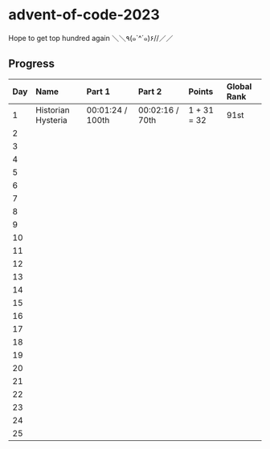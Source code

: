 # advent-of-code-2023

Hope to get top hundred again ＼＼٩(๑`^´๑)۶//／／

## Progress

| Day | Name               | Part 1           | Part 2          | Points      | Global Rank |
| --- | :----------------- | :--------------- | :-------------- | :---------- | :---------- |
| 1   | Historian Hysteria | 00:01:24 / 100th | 00:02:16 / 70th | 1 + 31 = 32 | 91st        |
| 2   |                    |                  |                 |             |             |
| 3   |                    |                  |                 |             |             |
| 4   |                    |                  |                 |             |             |
| 5   |                    |                  |                 |             |             |
| 6   |                    |                  |                 |             |             |
| 7   |                    |                  |                 |             |             |
| 8   |                    |                  |                 |             |             |
| 9   |                    |                  |                 |             |             |
| 10  |                    |                  |                 |             |             |
| 11  |                    |                  |                 |             |             |
| 12  |                    |                  |                 |             |             |
| 13  |                    |                  |                 |             |             |
| 14  |                    |                  |                 |             |             |
| 15  |                    |                  |                 |             |             |
| 16  |                    |                  |                 |             |             |
| 17  |                    |                  |                 |             |             |
| 18  |                    |                  |                 |             |             |
| 19  |                    |                  |                 |             |             |
| 20  |                    |                  |                 |             |             |
| 21  |                    |                  |                 |             |             |
| 22  |                    |                  |                 |             |             |
| 23  |                    |                  |                 |             |             |
| 24  |                    |                  |                 |             |             |
| 25  |                    |                  |                 |             |             |
